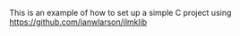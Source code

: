 
This is an example of how to set up a simple C project using https://github.com/ianwlarson/ilmklib

